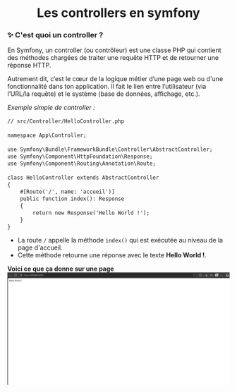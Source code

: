<h1 align="center">Les controllers en symfony</h1>

### ✨ C'est quoi un controller ?
En Symfony, un controller (ou contrôleur) est une classe PHP qui contient des méthodes chargées de traiter une requête HTTP et de retourner une réponse HTTP.

Autrement dit, c’est le cœur de la logique métier d’une page web ou d'une fonctionnalité dans ton application. Il fait le lien entre l’utilisateur (via l’URL/la requête) et le système (base de données, affichage, etc.).

*Exemple simple de controller :*
```symfony
// src/Controller/HelloController.php

namespace App\Controller;

use Symfony\Bundle\FrameworkBundle\Controller\AbstractController;
use Symfony\Component\HttpFoundation\Response;
use Symfony\Component\Routing\Annotation\Route;

class HelloController extends AbstractController
{
    #[Route('/', name: 'accueil')]
    public function index(): Response
    {
        return new Response('Hello World !');
    }
}
```
- La route `/` appelle la méthode `index()` qui est exécutée au niveau de la page d'accueil.
- Cette méthode retourne une réponse avec le texte **Hello World !**.

**Voici ce que ça donne sur une page**
![helloWorld](https://github.com/Kosal-DEV/Symfony/blob/main/symfony/Exemple-helloWorld.png?raw=true)

